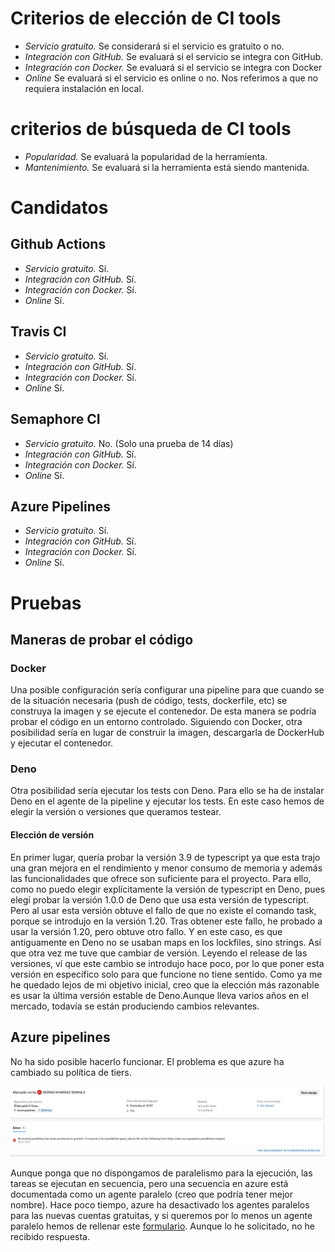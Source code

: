 # Criterios de elección de CI tools

- *Servicio gratuito.* Se considerará si el servicio es gratuito o no.
- *Integración con GitHub.* Se evaluará si el servicio se integra con GitHub.
- *Integración con Docker.* Se evaluará si el servicio se integra con Docker
- *Online* Se evaluará si el servicio es online o no. Nos referimos a que no requiera instalación en local.

#  criterios de búsqueda de CI tools

- *Popularidad.* Se evaluará la popularidad de la herramienta.
- *Mantenimiento.* Se evaluará si la herramienta está siendo mantenida.

# Candidatos

## Github Actions

- *Servicio gratuito.* Sí.
- *Integración con GitHub.* Sí.
- *Integración con Docker.* Sí.
- *Online* Sí.

## Travis CI

- *Servicio gratuito.* Sí.
- *Integración con GitHub.* Sí.
- *Integración con Docker.* Sí.
- *Online* Sí. 

## Semaphore CI

- *Servicio gratuito.* No. (Solo una prueba de 14 días)
- *Integración con GitHub.* Sí.
- *Integración con Docker.* Sí.
- *Online* Sí.

## Azure Pipelines

- *Servicio gratuito.* Sí.
- *Integración con GitHub.* Sí.
- *Integración con Docker.* Sí.
- *Online* Sí.


# Pruebas

## Maneras de probar el código

### Docker

Una posible configuración sería configurar una pipeline para que cuando se de la situación necesaria (push de código, tests, dockerfile, etc) se construya la imagen y se ejecute el contenedor. De esta manera se podría probar el código en un entorno controlado. 
Siguiendo con Docker, otra posibilidad sería en lugar de construir la imagen, descargarla de DockerHub y ejecutar el contenedor.

### Deno

Otra posibilidad sería ejecutar los tests con Deno. Para ello se ha de instalar Deno en el agente de la pipeline y ejecutar los tests.
En este caso hemos de elegir la versión o versiones que queramos testear. 

#### Elección de versión

En primer lugar, quería probar la versión 3.9 de typescript ya que esta trajo una gran mejora en el rendimiento y menor consumo de memoria y además las funcionalidades que ofrece son suficiente para el proyecto. Para ello, como no puedo elegir explícitamente la versión de typescript en Deno, pues elegí probar la versión 1.0.0 de Deno que usa esta versión de typescript. Pero al usar esta versión obtuve el fallo de que no existe el comando task, porque se introdujo en la versión 1.20. Tras obtener este fallo, he probado a usar la versión 1.20, pero obtuve otro fallo. Y en este caso, es que antiguamente en Deno no se usaban maps en los lockfiles, sino strings. Así que otra vez me tuve que cambiar de versión. Leyendo el release de las versiones, ví que este cambio se introdujo hace poco, por lo que poner esta versión en específico solo para que funcione no tiene sentido. Como ya me he quedado lejos de mi objetivo inicial, creo que la elección más razonable es usar la última versión estable de Deno.Aunque lleva varios años en el mercado, todavía se están produciendo cambios relevantes.

## Azure pipelines
 
No ha sido posible hacerlo funcionar. El problema es que azure ha cambiado su política de tiers.

![azure](./azure_problems.png)

Aunque ponga que no dispongamos de paralelismo para la ejecución, las tareas se ejecutan en secuencia, pero una secuencia en azure está documentada como un agente paralelo (creo que podría tener mejor nombre). Hace poco tiempo, azure ha desactivado los agentes paralelos para las nuevas cuentas gratuitas, y si queremos por lo menos un agente paralelo hemos de rellenar este [formulario](https://aka.ms/azpipelines-parallelism-request). Aunque lo he solicitado, no he recibido respuesta.
